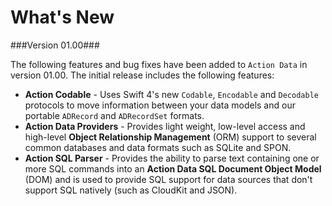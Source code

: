 # What's New

###Version 01.00###

The following features and bug fixes have been added to `Action Data` in version 01.00. The initial release includes the following features:

* **Action Codable** - Uses Swift 4's new `Codable`, `Encodable` and `Decodable` protocols to move information between your data models and our portable `ADRecord` and `ADRecordSet` formats.
* **Action Data Providers** - Provides light weight, low-level access and high-level **Object Relationship Management** (ORM) support to several common databases and data formats such as SQLite and SPON.
* **Action SQL Parser** - Provides the ability to parse text containing one or more SQL commands into an **Action Data SQL Document Object Model** (DOM) and is used to provide SQL support for data sources that don't support SQL natively (such as CloudKit and JSON).
